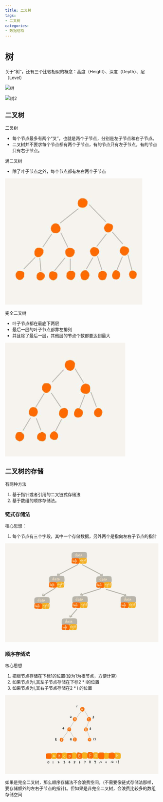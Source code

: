 ```yaml
---
title: 二叉树
tags: 
- 二叉树
categories: 
- 数据结构
---
```


# 树

关于“树”，还有三个比较相似的概念：高度（Height）、深度（Depth）、层（Level）

![树](https://raw.githubusercontent.com/FameLsy/Images/master/data/树.png)

![树2](https://raw.githubusercontent.com/FameLsy/Images/master/data/树2.png)

## 二叉树

二叉树
- 每个节点最多有两个“叉”，也就是两个子节点，分别是左子节点和右子节点。
- 二叉树并不要求每个节点都有两个子节点，有的节点只有左子节点，有的节点只有右子节点。

满二叉树
- 除了叶子节点之外，每个节点都有左右两个子节点

![满二叉树](https://raw.githubusercontent.com/FameLsy/Images/master/data/满二叉树.png)

完全二叉树
- 叶子节点都在最底下两层
- 最后一层的叶子节点都靠左排列
- 并且除了最后一层，其他层的节点个数都要达到最大

![完全二叉树](https://raw.githubusercontent.com/FameLsy/Images/master/data/完全二叉树.png)

## 二叉树的存储

有两种方法
1. 基于指针或者引用的二叉链式存储法
2. 基于数组的顺序存储法。

### 链式存储法

核心思想：
1. 每个节点有三个字段，其中一个存储数据，另外两个是指向左右子节点的指针

![链式存储法](https://raw.githubusercontent.com/FameLsy/Images/master/data/链式存储法.png)

### 顺序存储法

核心思想
1. 把根节点存储在下标1的位置(设为1为根节点，方便计算)
2. 如果节点为i,其左子节点存储在下标2 * i的位置
3. 如果节点为i,其右子节点存储在2 * i 的位置

![顺序存储法](https://raw.githubusercontent.com/FameLsy/Images/master/data/顺序存储法.png)


如果是完全二叉树，那么顺序存储法不会浪费空间，(不需要像链式存储法那样，要存储额外的左右子节点的指针)。但如果是非完全二叉树，会浪费比较多的数组存储空间

